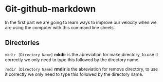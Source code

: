 # Git-github-markdown

In the first part we are going to learn ways to improve our velocity when we are using the computer with this command line sheets.


## Directories

`mkdir [Directory Name]`
__mkdir__ is the abreviation for make directory, to use it correctly we only need to type this followed by the directory name.

`rmdir [Directory Name]`
__rmdir__ is the abreviation for remove directory, to use it correctly we only need to type this followed by the directory name.
